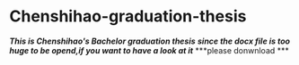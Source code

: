 # Chenshihao-graduation-thesis
***This is Chenshihao's Bachelor graduation thesis***
***since the docx file is too huge to be opend,if you want to have a look at it***
***please donwnload ***
